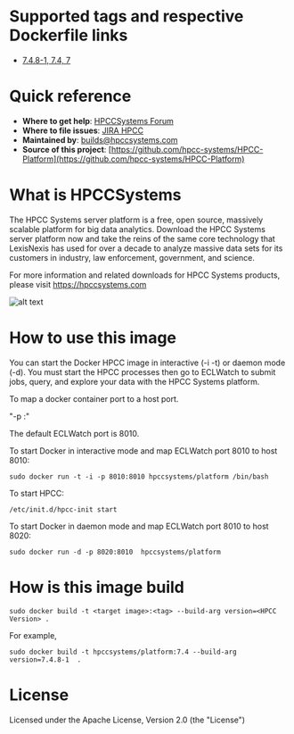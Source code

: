 # Supported tags and respective Dockerfile links
-   [7.4.8-1, 7.4, 7](https://github.com/hpcc-systems/HPCC-Platform/tree/candidate-7.4.x/containers/docker/ubuntu/platform/7.4/Dockerfile)

# Quick reference
-   **Where to get help**:
   [HPCCSystems Forum](https://hpccsystems.com/bb/)
-   **Where to file issues**:
   [JIRA HPCC](https://track.hpccsystems.com/projects/HPCC/summary)
-   **Maintained by**:
builds@hpccsystems.com
-   **Source of this project**:
   [https://github.com/hpcc-systems/HPCC-Platform](https://github.com/hpcc-systems/HPCC-Platform)


# What is HPCCSystems

The HPCC Systems server platform is a free, open source, massively scalable platform for big data analytics. Download the HPCC Systems server platform now and take the reins of the same core technology that LexisNexis has used for over a decade to analyze massive data sets for its customers in industry, law enforcement, government, and science.

For more information and related downloads for HPCC Systems products, please visit
https://hpccsystems.com

![alt text](https://hpccsystems.com/sites/default/files/hpcc-systems-horiz.png "HPCCSystems Logo")

# How to use this image
You can start the Docker HPCC image in interactive (-i -t) or daemon mode (-d). You must start the HPCC processes then go to ECLWatch to submit jobs, query, and explore your data with the HPCC Systems platform.

To map a docker container port to a host port.

"-p :"

The default ECLWatch port is 8010.

To start Docker in interactive mode and map ECLWatch port 8010 to host 8010:
```
sudo docker run -t -i -p 8010:8010 hpccsystems/platform /bin/bash
```
To start HPCC:
```
/etc/init.d/hpcc-init start
```

To start Docker in daemon mode and map ECLWatch port 8010 to host 8020:
```
sudo docker run -d -p 8020:8010  hpccsystems/platform
```

# How is this image build
```console
sudo docker build -t <target image>:<tag> --build-arg version=<HPCC Version> .
```
For example,
```console
sudo docker build -t hpccsystems/platform:7.4 --build-arg version=7.4.8-1  .
```

# License
Licensed under the Apache License, Version 2.0 (the "License")
